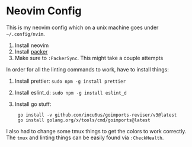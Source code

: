 # Neovim Config

This is my neovim config which on a unix machine goes under `~/.config/nvim`.

1. Install neovim
1. Install [packer](https://github.com/wbthomason/packer.nvim)
1. Make sure to `:PackerSync`. This might take a couple attempts

In order for all the linting commands to work, have to install things:
1. Install prettier: `sudo npm -g install prettier`
1. Install eslint_d: `sudo npm -g install eslint_d`
1. Install go stuff:

        go install -v github.com/incu6us/goimports-reviser/v3@latest
        go install golang.org/x/tools/cmd/goimports@latest


I also had to change some tmux things to get the colors to work correctly.
The `tmux` and linting things can be easily found via `:CheckHealth`.
